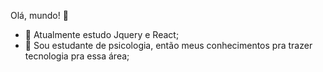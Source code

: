 Olá, mundo! 👋

- 🌱 Atualmente estudo Jquery e React;
- 🤔 Sou estudante de psicologia, então meus conhecimentos pra trazer tecnologia pra essa área;
<!--
**LucasSAguilar/LucasSAguilar** is a ✨ _special_ ✨ repository because its `README.md` (this file) appears on your GitHub profile.

Here are some ideas to get you started:

- 🔭 I’m currently working on ...
- 👯 I’m looking to collaborate on ...

- 💬 Ask me about ...
- 📫 How to reach me: ...
- 😄 Pronouns: ...
- ⚡ Fun fact: ...
-->
